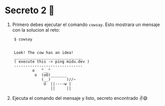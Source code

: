 # Secreto 2 🐄

1. Primero debes ejecutar el comando ```cowsay```. Esto mostrara un mensaje con la solucion al reto:

```
    $ cowsay


    Look! The cow has an idea!
    ______________________________
    ( execute this -> ping midu.dev )
    ------------------------------
            o   ^__^
             o  (oO)_______
                (__)       )//~
                 U  ||----w |
                    ||     ||
```

2. Ejecuta el comando del mensaje y listo, secreto  encontrado ✌😄